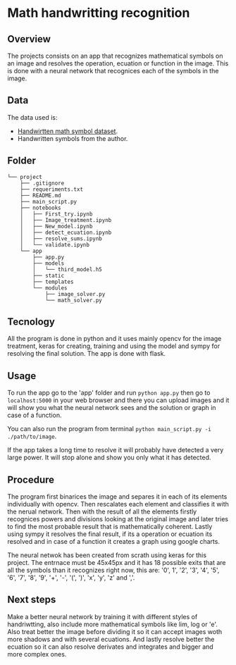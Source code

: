 # Math handwritting recognition

## Overview
The projects consists on an app that recognizes mathematical symbols on an image and resolves the operation, ecuation or function in the image. This is done with a neural network that recognices each of the symbols in the image.

## Data
The data used is:
- [Handwirtten math symbol dataset](https://www.kaggle.com/xainano/handwrittenmathsymbol).
- Handwritten symbols from the author.

## Folder
```
└── project
    ├── .gitignore
    ├── requeriments.txt
    ├── README.md
    ├── main_script.py
    ├── notebooks
    │   ├── First_try.ipynb
    │   ├── Image_treatment.ipynb
    │   ├── New_model.ipynb
    │   ├── detect_ecuation.ipynb
    │   ├── resolve_sums.ipynb
    │   └── validate.ipynb
    └── app
        ├── app.py
        ├── models
        │   └── third_model.h5
        ├── static
        ├── templates
        └── modules
            ├── image_solver.py
            └── math_solver.py
```

## Tecnology
All the program is done in python and it uses mainly opencv for the image treatment, keras for creating, training and using the model and sympy for resolving the final solution. The app is done with flask.

## Usage
To run the app go to the 'app' folder and run `python app.py` then go to `localhost:5000` in your web browser and there you can upload images and it will show you what the neural network sees and the solution or graph in case of a function.

You can also run the program from terminal `python main_script.py -i ./path/to/image`.

If the app takes a long time to resolve it will probably have detected a very large power. It will stop alone and show you only what it has detected.

## Procedure
The program first binarices the image and separes it in each of its elements individually with opencv. Then rescalates each element and classifies it with the nerual network. Then with the result of all the elements firstly recognices powers and divisions looking at the original image and later tries to find the most probable result that is mathematically coherent.
Lastly using sympy it resolves the final result, if its a operation or ecuation its resolved and in case of a function it creates a graph using google charts.

The neural netwok has been created from scrath using keras for this project. The entrnace must be 45x45px and it has 18 possible exits that are all the symbols than it recognizes right now, this are: '0', 1', '2', '3', '4', '5', '6', '7', '8', '9', '+', '-', '(', ')', 'x', 'y', 'z' and  ','.

## Next steps
Make a better neural network by training it with different styles of handriwtting, also include more mathematical symbols like lim, log or 'e'.
Also treat better the image before dividing it so it can accept images woth more shadows and with several ecuations.
And lastly resolve better the ecuation so it can also resolve derivates and integrates and bigger and more complex ones.

